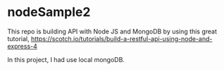 # nodeSample2
This repo is building API with Node JS and MongoDB by using this great tutorial, 
https://scotch.io/tutorials/build-a-restful-api-using-node-and-express-4

In this project, I had use local mongoDB.
